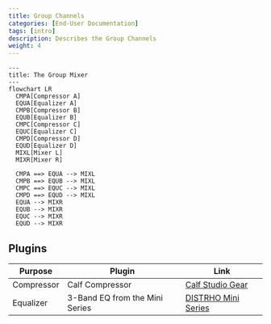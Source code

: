 ```yaml
---
title: Group Channels
categories: [End-User Documentation]
tags: [intro]
description: Describes the Group Channels
weight: 4
---
```


```mermaid
---
title: The Group Mixer
---
flowchart LR
  CMPA[Compressor A]
  EQUA[Equalizer A]
  CMPB[Compressor B]
  EQUB[Equalizer B]
  CMPC[Compressor C]
  EQUC[Equalizer C]
  CMPD[Compressor D]
  EQUD[Equalizer D]
  MIXL[Mixer L]
  MIXR[Mixer R]

  CMPA ==> EQUA --> MIXL
  CMPB ==> EQUB --> MIXL
  CMPC ==> EQUC --> MIXL
  CMPD ==> EQUD --> MIXL
  EQUA --> MIXR
  EQUB --> MIXR
  EQUC --> MIXR
  EQUD --> MIXR
```

## Plugins

|Purpose|Plugin|Link|
|--|--|--|
|Compressor|Calf Compressor|[Calf Studio Gear](https://calf-studio-gear.org/)|
|Equalizer|3-Band EQ from the Mini Series|[DISTRHO Mini Series](https://github.com/DISTRHO/Mini-Series)|
